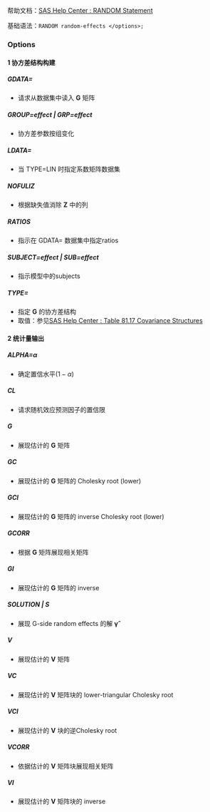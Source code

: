 
帮助文档：[SAS Help Center : RANDOM Statement](https://documentation.sas.com/doc/en/pgmsascdc/9.4_3.4/statug/statug_mixed_syntax13.htm)  

基础语法：`RANDOM random-effects </options>;`  

### Options  
#### 1 协方差结构构建  
##### GDATA=  
- 请求从数据集中读入 $\mathbf{G}$ 矩阵

##### GROUP=*effect* \| GRP=*effect*
- 协方差参数按组变化  

##### LDATA=
- 当 TYPE=LIN 时指定系数矩阵数据集  

##### NOFULIZ  
- 根据缺失值消除 $\mathbf{Z}$ 中的列  

##### RATIOS  
- 指示在 GDATA= 数据集中指定ratios  

##### SUBJECT=*effect* \| SUB=*effect*  
- 指示模型中的subjects  

##### TYPE=  
- 指定 $\mathbf{G}$ 的协方差结构
- 取值：参见[SAS Help Center : Table 81.17 Covariance Structures](https://documentation.sas.com/doc/en/pgmsascdc/9.4_3.4/statug/statug_mixed_syntax14.htm#statug.mixed.mixedcovstruct)  

#### 2 统计量输出  
##### ALPHA=$\alpha$  
- 确定置信水平($1-\alpha$)  

##### CL  
- 请求随机效应预测因子的置信限

##### G  
- 展现估计的 $\mathbf{G}$ 矩阵

##### GC  
- 展现估计的 $\mathbf{G}$ 矩阵的 Cholesky root (lower)

##### GCI  
- 展现估计的 $\mathbf{G}$ 矩阵的 inverse Cholesky root (lower)

##### GCORR  
- 根据 $\mathbf{G}$ 矩阵展现相关矩阵  

##### GI  
- 展现估计的 $\mathbf{G}$ 矩阵的 inverse  

##### SOLUTION \| S   
- 展现 G-side random effects 的解 $\mathbf{\hat{\gamma}}$   

##### V  
- 展现估计的 $\mathbf{V}$ 矩阵  

##### VC  
- 展现估计的 $\mathbf{V}$ 矩阵块的 lower-triangular Cholesky root

##### VCI  
- 展现估计的 $\mathbf{V}$ 块的逆Cholesky root

##### VCORR  
- 依据估计的 $\mathbf{V}$ 矩阵块展现相关矩阵  

##### VI  
- 展现估计的 $\mathbf{V}$ 矩阵块的 inverse  

